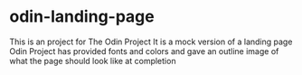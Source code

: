 # odin-landing-page

This is an project for The Odin Project
It is a mock version of a landing page
Odin Project has provided fonts and colors and gave an outline image of what the page should look like at completion 

